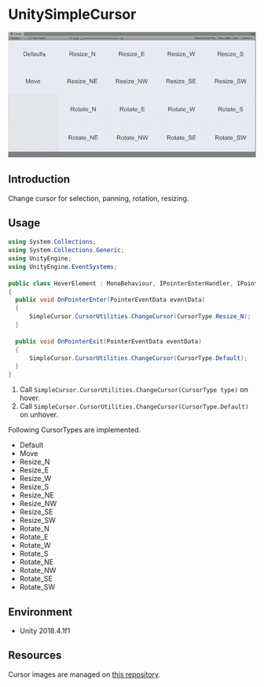 # UnitySimpleCursor

![Cover](Cover.gif)

## Introduction
Change cursor for selection, panning, rotation, resizing.


## Usage

```cs
using System.Collections;
using System.Collections.Generic;
using UnityEngine;
using UnityEngine.EventSystems;

public class HoverElement : MonoBehaviour, IPointerEnterHandler, IPointerExitHandler
{
  public void OnPointerEnter(PointerEventData eventData)
  {
      SimpleCursor.CursorUtilities.ChangeCursor(CursorType.Resize_N);
  }

  public void OnPointerExit(PointerEventData eventData)
  {
      SimpleCursor.CursorUtilities.ChangeCursor(CursorType.Default);
  }
}
```

1. Call `SimpleCursor.CursorUtilities.ChangeCursor(CursorType type)` on hover.
2. Call `SimpleCursor.CursorUtilities.ChangeCursor(CursorType.Default)` on unhover.

Following CursorTypes are implemented.
- Default
- Move
- Resize_N
- Resize_E
- Resize_W
- Resize_S
- Resize_NE
- Resize_NW
- Resize_SE
- Resize_SW
- Rotate_N
- Rotate_E
- Rotate_W
- Rotate_S
- Rotate_NE
- Rotate_NW
- Rotate_SE
- Rotate_SW


## Environment
- Unity 2018.4.1f1

## Resources
Cursor images are managed on [this repository](https://github.com/jnphgs/SimpleCursor).
